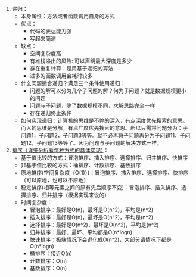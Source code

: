1.  递归：
    + 本身属性：方法或者函数调用自身的方式      
    + 优点：
      + 代码的表达能力强    
      + 写起来简洁      
    + 缺点：
      + 空间复杂度高      
      + 有堆栈溢出的风险: 可以声明最大深度是多少     
      + 存在重复计算：是用基于递归的算法      
      + 过多的函数调用会耗时较多      
    + 什么问题适合递归？满足三个条件使用递归：      
      + 问题的解可以分为几个子问题的解？何为子问题？就是数据规模更小的问题      
      + 问题与子问题，除了数据规模不同，求解思路完全一样      
      + 存在递归终止条件      
    + 如何实现递归：计算机的思维是不停的深入，有点深度优先搜索的意思。而人的思维是分解，有点广度优先搜索的意思。所以只需将问题分为：子问题1，子问题2，子问题3等等。就不必再将子问题再分为子问题11，子问题12，子问题13等等了。因为问题与子问题的解决方式一样。       
2.  [排序（详细分析看每种方式的具体实现）](./排序.md)：    
    + 基于值比较的方式：冒泡排序、插入排序、选择排序、归并排序、快排序      
    + 非基于值比较的方式：桶排序、计数排序、基数排序      
    + 原地排序(空间复杂度（O(1)）)：冒泡排序、插入排序、选择排序、快排序（可以原地，也可以不原地）    
    + 稳定排序(相等元素之间的原有先后顺序不变)：冒泡排序、插入排序、选择排序、归并排序（根据实现来说的）      
    + 时间复杂度：
      + 冒泡排序：最好是O(n)，最坏是O(n^2)，平均是(n^2)      
      + 插入排序：最好是O(n)，最坏是O(n^2)，平均是(n^2)            
      + 选择排序：最好是O(n^2)，最坏是O(n^2)，平均是(n^2)          
      + 归并排序：最好、最坏、平均都是O(n*logn)      
      + 快速排序：极端情况下会退化成O(n^2)，大部分请情况下都是O(n*logn)      
      + 桶排序：接近O(n)      
      + 计数排序：O(n)        
      + 基数排序：O(n)      
